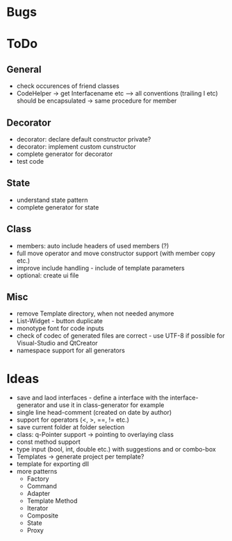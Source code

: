 ﻿# Bugs

# ToDo
## General
* check occurences of friend classes
* CodeHelper -> get Interfacename etc --> all conventions (trailing I etc) should be encapsulated -> same procedure for member

## Decorator
* decorator: declare default constructor private?
* decorator: implement custom cunstructor
* complete generator for decorator
* test code

## State
* understand state pattern
* complete generator for state

## Class
* members: auto include headers of used members (?)
* full move operator and move constructor support (with member copy etc.)
* improve include handling - include of template parameters
* optional: create ui file

## Misc
* remove Template directory, when not needed anymore
* List-Widget - button duplicate
* monotype font for code inputs
* check of codec of generated files are correct - use UTF-8 if possible for Visual-Studio and QtCreator
* namespace support for all generators

# Ideas
* save and laod interfaces - define a interface with the interface-generator and use it in class-generator for example
* single line head-comment (created on date by author)
* support for operators (<, >, ==, != etc.)
* save current folder at folder selection
* class: q-Pointer support -> pointing to overlaying class
* const method support
* type input (bool, int, double etc.) with suggestions and or combo-box
* Templates -> generate project per template?
* template for exporting dll
* more patterns
  * Factory
  * Command
  * Adapter
  * Template Method
  * Iterator
  * Composite
  * State
  * Proxy
